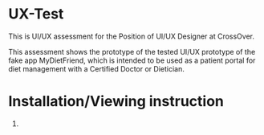 # UX-Test
This is UI/UX assessment for the Position of UI/UX Designer at CrossOver.

This assessment shows the prototype of the tested UI/UX prototype of the fake app MyDietFriend, which is intended to be used as a patient
portal for diet management with a Certified Doctor or Dietician.

# Installation/Viewing instruction
<ol>
  <li></li>
</ol>
